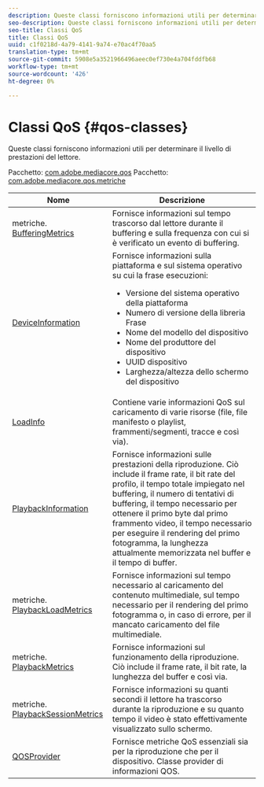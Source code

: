 ```yaml
---
description: Queste classi forniscono informazioni utili per determinare il livello di prestazioni del lettore.
seo-description: Queste classi forniscono informazioni utili per determinare il livello di prestazioni del lettore.
seo-title: Classi QoS
title: Classi QoS
uuid: c1f0218d-4a79-4141-9a74-e70ac4f70aa5
translation-type: tm+mt
source-git-commit: 5908e5a3521966496aeec0ef730e4a704fddfb68
workflow-type: tm+mt
source-wordcount: '426'
ht-degree: 0%

---
```



# Classi QoS {#qos-classes}

Queste classi forniscono informazioni utili per determinare il livello di prestazioni del lettore.

Pacchetto: [com.adobe.mediacore.qos](https://help.adobe.com/en_US/primetime/api/psdk/javadoc_1.4/com/adobe/mediacore/qos/package-summary.html) Pacchetto: [com.adobe.mediacore.qos.metriche](https://help.adobe.com/en_US/primetime/api/psdk/javadoc_1.4/com/adobe/mediacore/qos/metrics/package-summary.html)

<table frame="all" colsep="1" rowsep="1" id="table_2893EFF9755149159A4F94E781C76B6E"> 
 <thead> 
  <tr rowsep="1"> 
   <th colname="1" class="entry"> Nome </th> 
   <th colname="2" class="entry"> Descrizione </th> 
  </tr> 
 </thead>
 <tbody> 
  <tr rowsep="1"> 
   <td colname="1"><span class="codeph">metriche.<a href="https://help.adobe.com/en_US/primetime/api/psdk/javadoc_1.4/com/adobe/mediacore/qos/metrics/BufferingMetrics.html" format="html" scope="external"> BufferingMetrics</a></span></td> 
   <td colname="2"> Fornisce informazioni sul tempo trascorso dal lettore durante il buffering e sulla frequenza con cui si è verificato un evento di buffering. </td> 
  </tr> 
  <tr rowsep="1"> 
   <td colname="1"><span class="codeph"><a href="https://help.adobe.com/en_US/primetime/api/psdk/javadoc_1.4/com/adobe/mediacore/qos/DeviceInformation.html" format="html" scope="external"> DeviceInformation</a> </span></td> 
   <td colname="2">Fornisce informazioni sulla piattaforma e sul sistema operativo su cui la frase
    esecuzioni: 
    <ul id="ul_0DE69F3B38E84964AB98DCCD11E5E123"> 
     <li id="li_19B2D1889FCA4B0F8FCB0EE8F87353B2">Versione del sistema operativo della piattaforma </li> 
     <li id="li_CA35F4A48FD34555AC7D7832D5997AD4">Numero di versione della libreria Frase </li> 
     <li id="li_30D38320C2A3440E92C0A477FFFBF9A0">Nome del modello del dispositivo </li> 
     <li id="li_2D15164B987E405685B96A900EBF041D">Nome del produttore del dispositivo </li> 
     <li id="li_B78485CB9580444DB9694404706BA191">UUID dispositivo </li> 
     <li id="li_841EA77499B44F0692192F9DE1A798E4">Larghezza/altezza dello schermo del dispositivo </li> 
    </ul> </td> 
  </tr> 
  <tr rowsep="1"> 
   <td colname="1"><span class="codeph"><a href="https://help.adobe.com/en_US/primetime/api/psdk/javadoc_1.4/com/adobe/mediacore/qos/LoadInfo.html" format="html" scope="external"> LoadInfo</a></span> </td> 
   <td colname="2"> Contiene varie informazioni QoS sul caricamento di varie risorse (file, file manifesto o playlist, frammenti/segmenti, tracce e così via). </td> 
  </tr> 
  <tr rowsep="1"> 
   <td colname="1"><span class="codeph"><a href="https://help.adobe.com/en_US/primetime/api/psdk/javadoc_1.4/com/adobe/mediacore/qos/PlaybackInformation.html" format="html" scope="external"> PlaybackInformation</a></span> </td> 
   <td colname="2"> Fornisce informazioni sulle prestazioni della riproduzione. Ciò include il frame rate, il bit rate del profilo, il tempo totale impiegato nel buffering, il numero di tentativi di buffering, il tempo necessario per ottenere il primo byte dal primo frammento video, il tempo necessario per eseguire il rendering del primo fotogramma, la lunghezza attualmente memorizzata nel buffer e il tempo di buffer. </td> 
  </tr> 
  <tr rowsep="1"> 
   <td colname="1"><span class="codeph">metriche.<a href="https://help.adobe.com/en_US/primetime/api/psdk/javadoc_1.4/com/adobe/mediacore/qos/metrics/PlaybackLoadMetrics.html" format="html" scope="external"> PlaybackLoadMetrics</a></span> </td> 
   <td colname="2"> Fornisce informazioni sul tempo necessario al caricamento del contenuto multimediale, sul tempo necessario per il rendering del primo fotogramma o, in caso di errore, per il mancato caricamento del file multimediale. </td> 
  </tr> 
  <tr rowsep="1"> 
   <td colname="1"><span class="codeph">metriche.<a href="https://help.adobe.com/en_US/primetime/api/psdk/javadoc_1.4/com/adobe/mediacore/qos/metrics/PlaybackLoadMetrics.html" format="html" scope="external"> PlaybackMetrics</a> </span></td> 
   <td colname="2"> Fornisce informazioni sul funzionamento della riproduzione. Ciò include il frame rate, il bit rate, la lunghezza del buffer e così via. </td> 
  </tr> 
  <tr rowsep="1"> 
   <td colname="1"><span class="codeph">metriche.<a href="https://help.adobe.com/en_US/primetime/api/psdk/javadoc_1.4/com/adobe/mediacore/qos/metrics/PlaybackSessionMetrics.html" format="html" scope="external"> PlaybackSessionMetrics</a></span> </td> 
   <td colname="2"> Fornisce informazioni su quanti secondi il lettore ha trascorso durante la riproduzione e su quanto tempo il video è stato effettivamente visualizzato sullo schermo. </td> 
  </tr> 
  <tr rowsep="1"> 
   <td colname="1"><span class="codeph"><a href="https://help.adobe.com/en_US/primetime/api/psdk/javadoc_1.4/com/adobe/mediacore/qos/QOSProvider.html" format="html" scope="external"> QOSProvider</a></span></td> 
   <td colname="2">Fornisce metriche QoS essenziali sia per la riproduzione che per il dispositivo. Classe provider di informazioni QOS.</td> 
  </tr> 
 </tbody> 
</table>
